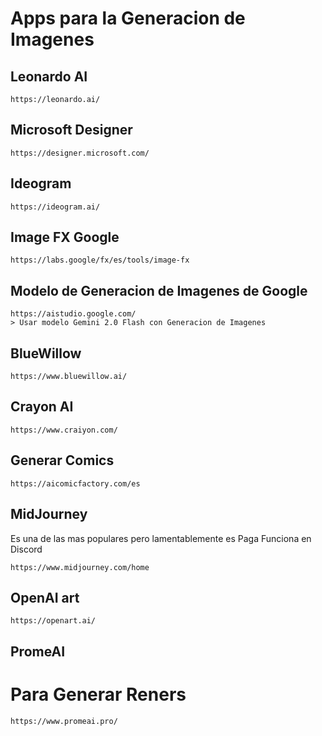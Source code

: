 
# Apps para la Generacion de Imagenes

## Leonardo AI

    https://leonardo.ai/

## Microsoft Designer

    https://designer.microsoft.com/

## Ideogram

    https://ideogram.ai/

## Image FX Google

    https://labs.google/fx/es/tools/image-fx

## Modelo de Generacion de Imagenes de Google 

    https://aistudio.google.com/  
    > Usar modelo Gemini 2.0 Flash con Generacion de Imagenes

## BlueWillow

    https://www.bluewillow.ai/


## Crayon AI

    https://www.craiyon.com/

## Generar Comics

    https://aicomicfactory.com/es

## MidJourney

Es una de las mas populares pero lamentablemente es Paga
Funciona en Discord

    https://www.midjourney.com/home

## OpenAI art

    https://openart.ai/
    
## PromeAI
# Para Generar Reners

    https://www.promeai.pro/
